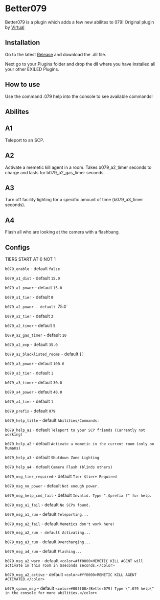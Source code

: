 # Better079

Better079 is a plugin which adds a few new abilites to 079! Original plugin by [Virtual](https://github.com/VirtualBrightPlayz)

## Installation

Go to the latest [Release](https://github.com/Skillz2play/Better079/releases) and download the .dll file.

Next go to your Plugins folder and drop the dll where you have installed all your other EXILED Plugins.

## How to use

Use the command .079 help into the console to see available commands!

## Abilites

## A1
Teleport to an SCP.

## A2
Activate a memetic kill agent in a room. Takes b079_a2_timer seconds to charge and lasts for b079_a2_gas_timer seconds.

## A3
Turn off facility lighting for a specific amount of time (b079_a3_timer seconds).

## A4
Flash all who are looking at the camera with a flashbang.

## Configs

TIERS START AT 0 NOT 1

`b079_enable` - default `false`

`b079_a1_dist` - default `15.0`

`b079_a1_power` - default `15.0`

`b079_a1_tier` - default `0`

`b079_a2_power - default `75.0`

`b079_a2_tier` - default `2`

`b079_a2_timer` - default `5`

`b079_a2_gas_timer` - default `10`

`b079_a2_exp` - default `35.0`

`b079_a2_blacklisted_rooms` - default `[]`

`b079_a3_power` - default `100.0`

`b079_a3_tier` - default `1`

`b079_a3_timer` - default `30.0`

`b079_a4_power` - default `40.0`

`b079_a4_tier` - default `1`

`b079_prefix` - default `079`

`b079_help_title` - default `Abilities/Commands:`

`b079_help_a1` - default `Teleport to your SCP friends (Currently not working)`

`b079_help_a2` - default `Activate a memetic in the current room (only on humans)`

`b079_help_a3` - default `Shutdown Zone Lighting`

`b079_help_a4` - default `Camera Flash (blinds others)`

`b079_msg_tier_required` - default `Tier $tier+ Required`

`b079_msg_no_power` - default `Not enough power.`

`b079_msg_help_cmd_fail` - default `Invalid. Type ".$prefix ?" for help.`

`b079_msg_a1_fail` - default `No SCPs found.`

`b079_msg_a1_run` - default `Teleporting...`

`b079_msg_a2_fail` - default `Memetics don't work here!`

`b079_msg_a2_run - default Activating...`

`b079_msg_a3_run` - default `Overcharging...`

`b079_msg_a4_run` - default `Flashing...`

`b079_msg_a2_warn` - default `<color=#ff0000>MEMETIC KILL AGENT will activate in this room in $seconds seconds.</color>`

`b079_msg_a2_active` - default `<color=#ff0000>MEMETIC KILL AGENT ACTIVATED.</color>`

`b079_spawn_msg` - default `<color=#00ff00>[Better079] Type \".079 help\" in the console for more abilities.</color>`
